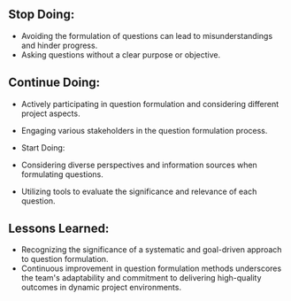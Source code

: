 ## Stop Doing:

- Avoiding the formulation of questions can lead to misunderstandings and hinder progress.
- Asking questions without a clear purpose or objective.

## Continue Doing:

- Actively participating in question formulation and considering different project aspects.
- Engaging various stakeholders in the question formulation process.
- Start Doing:

- Considering diverse perspectives and information sources when formulating questions.
- Utilizing tools to evaluate the significance and relevance of each question.

## Lessons Learned:

- Recognizing the significance of a systematic and goal-driven approach to question formulation.
- Continuous improvement in question formulation methods underscores the team's adaptability and commitment to delivering high-quality outcomes in dynamic project environments.
